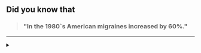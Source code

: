## Did you know that

<h3>
  <blockquote>
<!--START_SECTION:debris-->                                                                                                                                                                                                                                                                                           
"In the 1980`s American migraines increased by 60%."
<!--END_SECTION:debris-->
  </blockquote>
</h3>

-----

<details>
  <summary></summary>

<img src="https://github-readme-stats.vercel.app/api?show_icons=true&hide=issues&username=ekickx"> <img src="https://github-readme-stats.vercel.app/api/top-langs/?layout=compact&username=ekickx">

</details>
